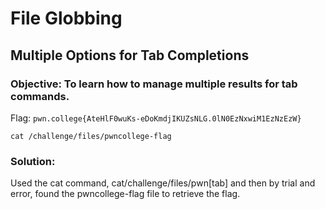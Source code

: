 # File Globbing
## Multiple Options for Tab Completions

### Objective: To learn how to manage multiple results for tab commands.

Flag: `pwn.college{AteHlF0wuKs-eDoKmdjIKUZsNLG.0lN0EzNxwiM1EzNzEzW}`

```
cat /challenge/files/pwncollege-flag
```

### Solution:

Used the cat command, cat/challenge/files/pwn[tab] and then by trial and error, found the pwncollege-flag file to retrieve the flag.
